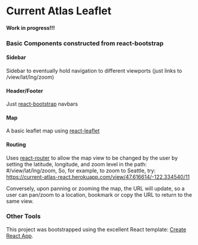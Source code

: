 # Current Atlas Leaflet
#### Work in progress!!!
### Basic Components constructed from react-bootstrap
#### Sidebar
Sidebar to eventually hold navigation to different viewports (just links to /view/lat/lng/zoom)
#### Header/Footer
Just [react-bootstrap](https://react-bootstrap.github.io/) navbars
#### Map
A basic leaflet map using [react-leaflet](https://github.com/PaulLeCam/react-leaflet)

#### Routing
Uses [react-router](https://reacttraining.com/react-router/) to allow the map view to be changed by the user by setting the latitude, longitude, and zoom level in the path:
#/view/lat/lng/zoom,
So, for example, to zoom to Seattle, try:
https://current-atlas-react.herokuapp.com/view/47.616614/-122.334540/11

Conversely, upon panning or zooming the map, the URL will update, so a user can pan/zoom to a location, bookmark or copy the URL to return to the same view.

### Other Tools
This project was bootstrapped using the excellent  React template: [Create React App](https://github.com/facebookincubator/create-react-app).


